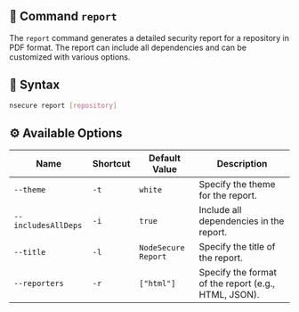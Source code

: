 ## 📝 Command `report`

The `report` command generates a detailed security report for a repository in PDF format. The report can include all dependencies and can be customized with various options.

## 📜 Syntax

```bash
nsecure report [repository]
```

## ⚙️ Available Options

| Name | Shortcut | Default Value | Description |
|---|---|---|---|
| `--theme` | `-t` | `white` | Specify the theme for the report. |
| `--includesAllDeps` | `-i` | `true` | Include all dependencies in the report. |
| `--title` | `-l` | `NodeSecure Report` | Specify the title of the report. |
| `--reporters` | `-r` | `["html"]` | Specify the format of the report (e.g., HTML, JSON). |


